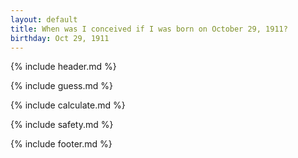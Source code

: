 ```yaml
---
layout: default
title: When was I conceived if I was born on October 29, 1911?
birthday: Oct 29, 1911
---
```


{% include header.md %}

{% include guess.md %}

{% include calculate.md %}

{% include safety.md %}

{% include footer.md %}



